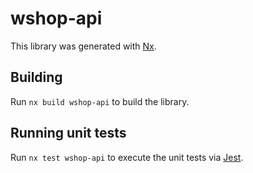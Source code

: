 # wshop-api

This library was generated with [Nx](https://nx.dev).

## Building

Run `nx build wshop-api` to build the library.

## Running unit tests

Run `nx test wshop-api` to execute the unit tests via [Jest](https://jestjs.io).
